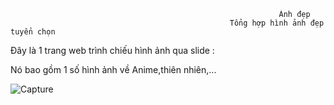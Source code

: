                                                                 Ảnh đẹp
                                                     Tổng hợp hình ảnh đẹp tuyển chọn

Đây là 1 trang web trình chiếu hình ảnh qua slide : 

Nó bao gồm 1 số hình ảnh về Anime,thiên nhiên,...

![Capture](https://user-images.githubusercontent.com/74084773/101906261-41aad480-3beb-11eb-833e-0cf1037ac98d.PNG)
